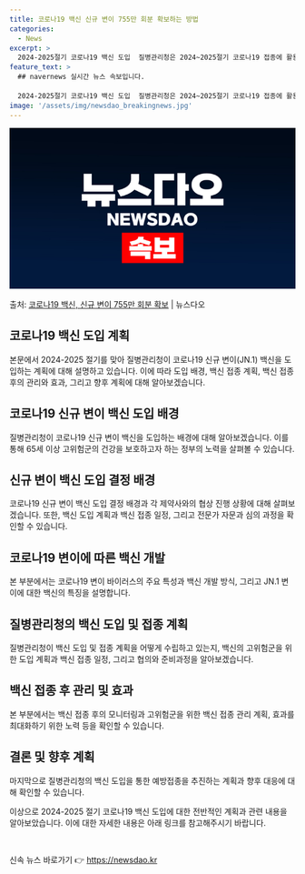 ```yaml
---
title: 코로나19 백신 신규 변이 755만 회분 확보하는 방법
categories:
  - News
excerpt: >
  2024-2025절기 코로나19 백신 도입  질병관리청은 2024~2025절기 코로나19 접종에 활용할 65…
feature_text: >
  ## navernews 실시간 뉴스 속보입니다.

  2024-2025절기 코로나19 백신 도입  질병관리청은 2024~2025절기 코로나19 접종에 활용할 65…
image: '/assets/img/newsdao_breakingnews.jpg'
---
```


![뉴스다오 속보](/assets/img/newsdao_breakingnews.jpg)

<p>출처: <a href="https://newsdao.kr/4638" rel="dofollow">코로나19 백신, 신규 변이 755만 회분 확보</a> | 뉴스다오</p>

<h2 data-ke-size="size26">코로나19 백신 도입 계획</h2>
본문에서 2024-2025 절기를 맞아 질병관리청이 코로나19 신규 변이(JN.1) 백신을 도입하는 계획에 대해 설명하고 있습니다. 이에 따라 도입 배경, 백신 접종 계획, 백신 접종 후의 관리와 효과, 그리고 향후 계획에 대해 알아보겠습니다.

<h2 data-ke-size="size23">코로나19 신규 변이 백신 도입 배경</h2>
질병관리청이 코로나19 신규 변이 백신을 도입하는 배경에 대해 알아보겠습니다. 이를 통해 65세 이상 고위험군의 건강을 보호하고자 하는 정부의 노력을 살펴볼 수 있습니다.

<h2 data-ke-size="size23">신규 변이 백신 도입 결정 배경</h2>
코로나19 신규 변이 백신 도입 결정 배경과 각 제약사와의 협상 진행 상황에 대해 살펴보겠습니다. 또한, 백신 도입 계획과 백신 접종 일정, 그리고 전문가 자문과 심의 과정을 확인할 수 있습니다.

<h2 data-ke-size="size23">코로나19 변이에 따른 백신 개발</h2>
본 부분에서는 코로나19 변이 바이러스의 주요 특성과 백신 개발 방식, 그리고 JN.1 변이에 대한 백신의 특징을 설명합니다.

<h2 data-ke-size="size23">질병관리청의 백신 도입 및 접종 계획</h2>
질병관리청이 백신 도입 및 접종 계획을 어떻게 수립하고 있는지, 백신의 고위험군을 위한 도입 계획과 백신 접종 일정, 그리고 협의와 준비과정을 알아보겠습니다.

<h2 data-ke-size="size23">백신 접종 후 관리 및 효과</h2>
본 부분에서는 백신 접종 후의 모니터링과 고위험군을 위한 백신 접종 관리 계획, 효과를 최대화하기 위한 노력 등을 확인할 수 있습니다.

<h2 data-ke-size="size23">결론 및 향후 계획</h2>
마지막으로 질병관리청의 백신 도입을 통한 예방접종을 추진하는 계획과 향후 대응에 대해 확인할 수 있습니다.

이상으로 2024-2025 절기 코로나19 백신 도입에 대한 전반적인 계획과 관련 내용을 알아보았습니다. 이에 대한 자세한 내용은 아래 링크를 참고해주시기 바랍니다.
<p data-ke-size="size16">&nbsp;</p> 

신속 뉴스 바로가기 👉 <a href="https://newsdao.kr" rel="dofollow">https://newsdao.kr</a>


